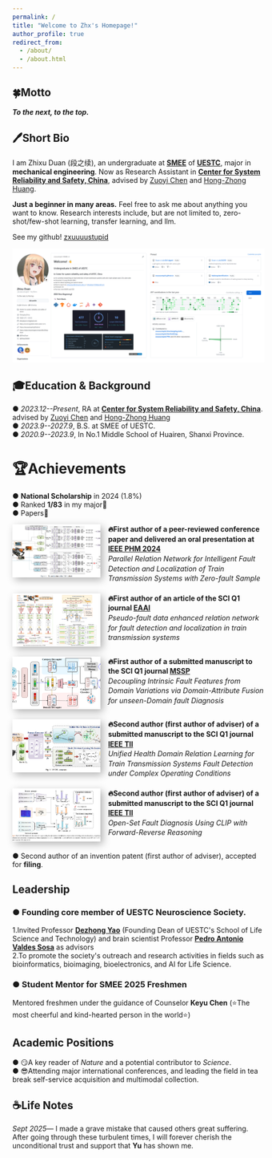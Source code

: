 ```yaml
---
permalink: /
title: "Welcome to Zhx's Homepage!"
author_profile: true
redirect_from: 
  - /about/
  - /about.html
---
```

🍀Motto
----------
***To the next, to the top.***

🖊Short Bio
-----
I am Zhixu Duan (段之续), an undergraduate at [**SMEE**](https://www.smee.uestc.edu.cn/) of [**UESTC**](https://www.uestc.edu.cn/), major in **mechanical engineering**. Now as Research Assistant in [**Center for System Reliability and Safety, China**](http://relialab.org/), advised by [Zuoyi Chen](https://scholar.google.com/citations?user=nffqj1QAAAAJ&hl=zh-CN&oi=ao) and [Hong-Zhong Huang](https://www.researchgate.net/profile/Hong-Zhong-Huang).    

**Just a beginner in many areas.** Feel free to ask me about anything you want to know.   Research interests include, but are not limited to, zero-shot/few-shot learning, transfer learning, and llm. 

See my github!  [zxuuuustupid](https://github.com/zxuuuustupid)

![github](/images/github.png)

        
🎓Education & Background
------
&#9679; *2023.12--Present*, RA at [**Center for System Reliability and Safety, China**](http://relialab.org/). advised by [Zuoyi Chen](https://scholar.google.com/citations?user=nffqj1QAAAAJ&hl=zh-CN&oi=ao) and [Hong-Zhong Huang](https://www.researchgate.net/profile/Hong-Zhong-Huang)    
&#9679; *2023.9--2027.9*, B.S. at SMEE of UESTC.   
&#9679; *2020.9--2023.9*, In No.1 Middle School of Huairen, Shanxi Province.



🏆Achievements
======
&#9679; **National Scholarship** in 2024 (1.8%)   
&#9679; Ranked **1/83** in my major🥇   
&#9679; Papers📃 
<div style="display: flex; align-items: flex-start; margin-bottom: 20px;">
  <img src="/images/PHM.png" alt="PHM" 
       style="width:35%; aspect-ratio: 5/3; height:auto; object-fit:cover; margin-right: 15px; box-shadow:5px 5px 15px rgba(0,0,0,0.3);"/>
  <div style="line-height:1.4; flex:1;">
    <p style="margin:0; font-weight:bold;"> 🔥First author of a peer-reviewed conference paper and delivered an oral presentation at <a href="https://2024.globalphm.org/">IEEE PHM 2024</a></p>
    <p style="margin:0; font-style:italic;">Parallel Relation Network for Intelligent Fault Detection and Localization of Train Transmission Systems with Zero-fault Sample</p>
  </div>
</div>

<div style="display: flex; align-items: flex-start; margin-bottom: 20px;">
  <img src="/images/EAAI.png" alt="EAAI" 
       style="width:35%; aspect-ratio: 5/3; height:auto; object-fit:cover; margin-right: 15px; box-shadow:5px 5px 15px rgba(0,0,0,0.3);"/>
  <div style="line-height:1.4; flex:1;">
    <p style="margin:0; font-weight:bold;">🔥First author of an article of the SCI Q1 journal <a href="https://www.sciencedirect.com/journal/engineering-applications-of-artificial-intelligence">EAAI</a></p>
    <p style="margin:0; font-style:italic;">Pseudo-fault data enhanced relation network for fault detection and localization in train transmission systems</p>
  </div>
</div>

<div style="display: flex; align-items: flex-start; margin-bottom: 20px;">
  <img src="/images/CZSL.png" alt="CZSL" 
       style="width:35%; aspect-ratio: 5/3; height:auto; object-fit:cover; margin-right: 15px; box-shadow:5px 5px 15px rgba(0,0,0,0.3);"/>
  <div style="line-height:1.4; flex:1;">
    <p style="margin:0; font-weight:bold;">🔥First author of a submitted manuscript to the SCI Q1 journal <a href="https://www.sciencedirect.com/journal/mechanical-systems-and-signal-processing">MSSP</a></p>
    <p style="margin:0; font-style:italic;">Decoupling Intrinsic Fault Features from Domain Variations via Domain-Attribute Fusion for unseen-Domain fault Diagnosis</p>
  </div>
</div>

<div style="display: flex; align-items: flex-start; margin-bottom: 20px;">
  <img src="/images/UHDRL.png" alt="UHDRL" 
       style="width:35%; aspect-ratio: 5/3; height:auto; object-fit:cover; margin-right: 15px; box-shadow:5px 5px 15px rgba(0,0,0,0.3);"/>
  <div style="line-height:1.4; flex:1;">
    <p style="margin:0; font-weight:bold;">🔥Second author (first author of adviser) of a submitted manuscript to the SCI Q1 journal <a href="https://www.ieee-ies.org/pubs/transactions-on-industrial-informatics">IEEE TII</a></p>
    <p style="margin:0; font-style:italic;">Unified Health Domain Relation Learning for Train Transmission Systems Fault Detection under Complex Operating Conditions</p>
  </div>
</div>

<div style="display: flex; align-items: flex-start; margin-bottom: 20px;">
  <img src="/images/CLIP.png" alt="CLIP" 
       style="width:35%; aspect-ratio: 5/3; height:auto; object-fit:cover; margin-right: 15px; box-shadow:5px 5px 15px rgba(0,0,0,0.3);"/>
  <div style="line-height:1.4; flex:1;">
    <p style="margin:0; font-weight:bold;">🔥Second author (first author of adviser) of a submitted manuscript to the SCI Q1 journal <a href="https://www.ieee-ies.org/pubs/transactions-on-industrial-informatics">IEEE TII</a></p>
    <p style="margin:0; font-style:italic;">Open-Set Fault Diagnosis Using CLIP with Forward-Reverse Reasoning</p>
  </div>
</div>

[//]: # (<div style="display: flex; align-items: flex-start; margin-bottom: 20px;">)

[//]: # (  <img src="/images/PHM.png" alt="PHM" style="width:300px; height:180px; object-fit:cover; margin-right: 15px; box-shadow:5px 5px 15px rgba&#40;0,0,0,0.3&#41;;"/>)

[//]: # (  <div style="line-height:1.4;">)

[//]: # (    <p style="margin:0; font-weight:bold;">● First author of a peer-reviewed conference paper and delivered an oral presentation at <a href="https://2024.globalphm.org/">IEEE PHM 2024</a></p>)

[//]: # (    <p style="margin:0; font-style:italic;">Parallel Relation Network for Intelligent Fault Detection and Localization of Train Transmission Systems with Zero-fault Sample</p>)

[//]: # (  </div>)

[//]: # (</div>)

[//]: # ()
[//]: # (<div style="display: flex; align-items: flex-start; margin-bottom: 20px;">)

[//]: # (  <img src="/images/EAAI.png" alt="EAAI" style="width:300px; height:180px; object-fit:cover; margin-right: 15px; box-shadow:5px 5px 15px rgba&#40;0,0,0,0.3&#41;;"/>)

[//]: # (  <div style="line-height:1.4;">)

[//]: # (    <p style="margin:0; font-weight:bold;">● First author of an article of the SCI Q1 journal <a href="https://www.sciencedirect.com/journal/engineering-applications-of-artificial-intelligence">EAAI</a></p>)

[//]: # (    <p style="margin:0; font-style:italic;">Pseudo-fault data enhanced relation network for fault detection and localization in train transmission systems</p>)

[//]: # (  </div>)

[//]: # (</div>)

[//]: # ()
[//]: # (<div style="display: flex; align-items: flex-start; margin-bottom: 20px;">)

[//]: # (  <img src="/images/CZSL.png" alt="CZSL" style="width:300px; height:180px; object-fit:cover; margin-right: 15px; box-shadow:5px 5px 15px rgba&#40;0,0,0,0.3&#41;;"/>)

[//]: # (  <div style="line-height:1.4;">)

[//]: # (    <p style="margin:0; font-weight:bold;">● First author of a submitted manuscript to the SCI Q1 journal <a href="https://www.sciencedirect.com/journal/mechanical-systems-and-signal-processing">MSSP</a></p>)

[//]: # (    <p style="margin:0; font-style:italic;">Decoupling Intrinsic Fault Features from Domain Variations via Domain-Attribute Fusion for unseen-Domain fault Diagnosis</p>)

[//]: # (  </div>)

[//]: # (</div>)

[//]: # ()
[//]: # (<div style="display: flex; align-items: flex-start; margin-bottom: 20px;">)

[//]: # (  <img src="/images/UHDRL.png" alt="UHDRL" style="width:300px; height:180px; object-fit:cover; margin-right: 15px; box-shadow:5px 5px 15px rgba&#40;0,0,0,0.3&#41;;"/>)

[//]: # (  <div style="line-height:1.4;">)

[//]: # (    <p style="margin:0; font-weight:bold;">● Second author &#40;first author of adviser&#41; of a submitted manuscript to the SCI Q1 journal <a href="https://www.ieee-ies.org/pubs/transactions-on-industrial-informatics">IEEE TII</a></p>)

[//]: # (    <p style="margin:0; font-style:italic;">Unified Health Domain Relation Learning for Train Transmission Systems Fault Detection under Complex Operating Conditions</p>)

[//]: # (  </div>)

[//]: # (</div>)

[//]: # ()
[//]: # (<div style="display: flex; align-items: flex-start; margin-bottom: 20px;">)

[//]: # (  <img src="/images/CLIP.png" alt="CLIP" style="width:300px; height:180px; object-fit:cover; margin-right: 15px; box-shadow:5px 5px 15px rgba&#40;0,0,0,0.3&#41;;"/>)

[//]: # (  <div style="line-height:1.4;">)

[//]: # (    <p style="margin:0; font-weight:bold;">● Second author &#40;first author of adviser&#41; of a submitted manuscript to the SCI Q1 journal <a href="https://www.ieee-ies.org/pubs/transactions-on-industrial-informatics">IEEE TII</a></p>)

[//]: # (    <p style="margin:0; font-style:italic;">Open-Set Fault Diagnosis Using CLIP with Forward-Reverse Reasoning</p>)

[//]: # (  </div>)

[//]: # (</div>)


&#9679; Second author of an invention patent (first author of adviser), accepted for **filing**.     

Leadership
------
### &#9679; Founding core member of UESTC Neuroscience Society.   
1.Invited Professor [**Dezhong Yao**](https://scholar.google.com/citations?user=ClUoWqsAAAAJ&hl=zh-CN&oi=ao) (Founding Dean of UESTC's School of Life Science and Technology) and brain scientist Professor [**Pedro Antonio Valdes Sosa**](https://scholar.google.com/citations?user=0M2PVJIAAAAJ&hl=zh-CN&oi=ao) as advisors        
2.To promote the society's outreach and research activities in fields such as bioinformatics, bioimaging, bioelectronics, and AI for Life Science.
  
### &#9679; Student Mentor for SMEE 2025 Freshmen    
Mentored freshmen under the guidance of Counselor **Keyu Chen** (⭐The most cheerful and kind-hearted person in the world⭐)

Academic Positions    
------
&#9679; 😏A key reader of *Nature* and a potential contributor to *Science*.      
&#9679; 😎Attending major international conferences, and leading the field in tea break self-service acquisition and multimodal collection.     

☕Life Notes
------

*Sept 2025*— I made a grave mistake that caused others great suffering. After going through these turbulent times, I will forever cherish the unconditional trust and support that **Yu** has shown me.

